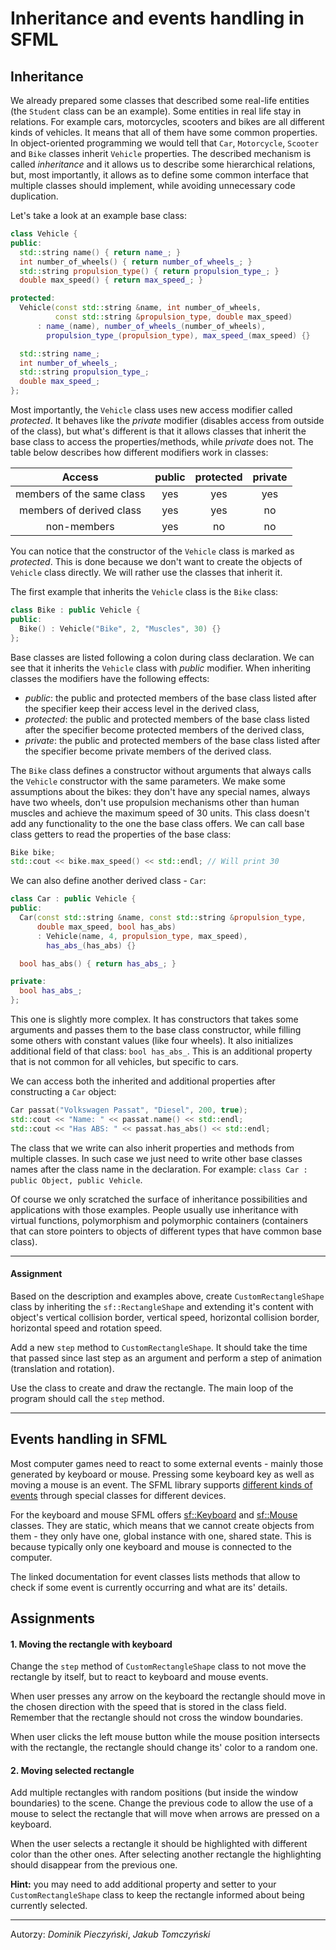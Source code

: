 Inheritance and events handling in SFML
=======================================

Inheritance
-----------
We already prepared some classes that described some real-life entities (the `Student` class can be an example). Some entities in real life stay in relations. For example cars, motorcycles, scooters and bikes are all different kinds of vehicles. It means that all of them have some common properties. In object-oriented programming we would tell that  `Car`, `Motorcycle`, `Scooter` and `Bike` classes inherit `Vehicle` properties. The described mechanism is called *inheritance* and it allows us to describe some hierarchical relations, but, most importantly, it allows as to define some common interface that multiple classes should implement, while avoiding unnecessary code duplication.

Let's take a look at an example base class:
```cpp
class Vehicle {
public:
  std::string name() { return name_; }
  int number_of_wheels() { return number_of_wheels_; }
  std::string propulsion_type() { return propulsion_type_; }
  double max_speed() { return max_speed_; }

protected:
  Vehicle(const std::string &name, int number_of_wheels,
          const std::string &propulsion_type, double max_speed)
      : name_(name), number_of_wheels_(number_of_wheels),
        propulsion_type_(propulsion_type), max_speed_(max_speed) {}

  std::string name_;
  int number_of_wheels_;
  std::string propulsion_type_;
  double max_speed_;
};
```
Most importantly, the `Vehicle` class uses new access modifier called *protected*. It behaves like the *private* modifier (disables access from outside of the class), but what's different is that it allows classes that inherit the base class to access the properties/methods, while *private* does not. The table below describes how different modifiers work in classes:

|                    Access | public | protected | private |
|:--------------------------:|:------:|:---------:|:-------:|
| members of the same class |   yes  |    yes    |   yes   |
|  members of derived class |   yes  |    yes    |    no   |
|               non-members |   yes  |     no    |    no   |

You can notice that the constructor of the `Vehicle` class is marked as *protected*. This is done because we don't want to create the objects of `Vehicle` class directly. We will rather use the classes that inherit it.

The first example that inherits the `Vehicle` class is the `Bike` class:
```cpp
class Bike : public Vehicle {
public:
  Bike() : Vehicle("Bike", 2, "Muscles", 30) {}
};
```
Base classes are listed following a colon during class declaration. We can see that it inherits the `Vehicle` class with *public* modifier. When inheriting classes the modifiers have the following effects:
* *public*: the public and protected members of the base class listed after the specifier keep their access level in the derived class,
* *protected*: the public and protected members of the base class listed after the specifier become protected members of the derived class,
* *private*: the public and protected members of the base class listed after the specifier become private members of the derived class.

The `Bike` class defines a constructor without arguments that always calls the `Vehicle` constructor with the same parameters. We make some assumptions about the bikes: they don't have any special names, always have two wheels, don't use propulsion mechanisms other than human muscles and achieve the maximum speed of 30 units. This class doesn't add any functionality to the one the base class offers. We can call base class getters to read the properties of the base class:
```cpp
Bike bike;
std::cout << bike.max_speed() << std::endl; // Will print 30
```

We can also define another derived class - `Car`:
```cpp
class Car : public Vehicle {
public:
  Car(const std::string &name, const std::string &propulsion_type,
      double max_speed, bool has_abs)
      : Vehicle(name, 4, propulsion_type, max_speed),
        has_abs_(has_abs) {}

  bool has_abs() { return has_abs_; }

private:
  bool has_abs_;
};
```
This one is slightly more complex. It has constructors that takes some arguments and passes them to the base class constructor, while filling some others with constant values (like four wheels). It also initializes additional field of that class: `bool has_abs_`. This is an additional property that is not common for all vehicles, but specific to cars.

We can access both the inherited and additional properties after constructing a `Car` object:
```cpp
Car passat("Volkswagen Passat", "Diesel", 200, true);
std::cout << "Name: " << passat.name() << std::endl;
std::cout << "Has ABS: " << passat.has_abs() << std::endl;
```

The class that we write can also inherit properties and methods from multiple classes. In such case we just need to write other base classes names after the class name in the declaration. For example: `class Car : public Object, public Vehicle`.

Of course we only scratched the surface of inheritance possibilities and applications with those examples. People usually use inheritance with virtual functions, polymorphism and polymorphic containers (containers that can store pointers to objects of different types that have common base class).

---
#### Assignment
Based on the description and examples above, create `CustomRectangleShape` class by inheriting the `sf::RectangleShape` and extending it's content with object's vertical collision border, vertical speed, horizontal collision border, horizontal speed and rotation speed.

Add a new `step` method to `CustomRectangleShape`. It should take the time that passed since last step as an argument and perform a step of animation (translation and rotation).

Use the class to create and draw the rectangle. The main loop of the program should call the `step` method.

---

Events handling in SFML
-----------------------
Most computer games need to react to some external events - mainly those generated by keyboard or mouse. Pressing some keyboard key as well as moving a mouse is an event. The SFML library supports [different kinds of events](https://www.sfml-dev.org/documentation/2.5.1/classsf_1_1Event.php) through special classes for different devices.

For the keyboard and mouse SFML offers [sf::Keyboard](https://www.sfml-dev.org/documentation/2.5.1/classsf_1_1Keyboard.php) and [sf::Mouse](https://www.sfml-dev.org/documentation/2.5.1/classsf_1_1Mouse.php) classes. They are static, which means that we cannot create objects from them - they only have one, global instance with one, shared state. This is because typically only one keyboard and mouse is connected to the computer.

The linked documentation for event classes lists methods that allow to check if some event is currently occurring and what are its' details.

Assignments
-----------
#### 1. Moving the rectangle with keyboard
Change the `step` method of `CustomRectangleShape` class to not move the rectangle by itself, but to react to keyboard and mouse events.

When user presses any arrow on the keyboard the rectangle should move in the chosen direction with the speed that is stored in the class field. Remember that the rectangle should not cross the window boundaries.

When user clicks the left mouse button while the mouse position intersects with the rectangle, the rectangle should change its' color to a random one.

#### 2. Moving selected rectangle
Add multiple rectangles with random positions (but inside the window boundaries) to the scene. Change the previous code to allow the use of a mouse to select the rectangle that will move when arrows are pressed on a keyboard.

When the user selects a rectangle it should be highlighted with different color than the other ones. After selecting another rectangle the highlighting should disappear from the previous one.

**Hint:** you may need to add additional property and setter to your `CustomRectangleShape` class to keep the rectangle informed about being currently selected.

***
Autorzy: *Dominik Pieczyński*, *Jakub Tomczyński*
